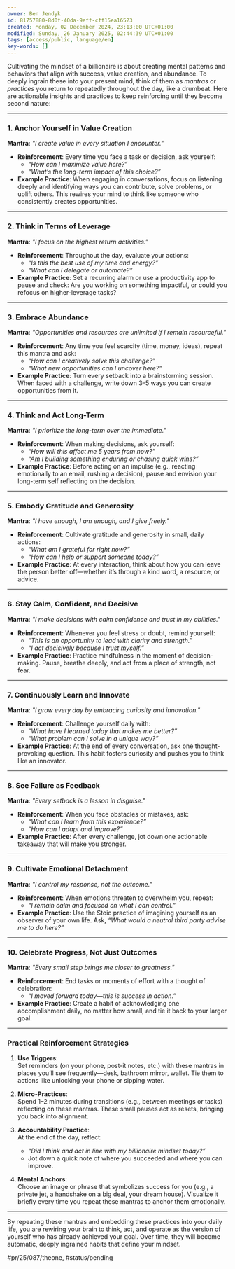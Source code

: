 ```yaml
---
owner: Ben Jendyk
id: 81757880-8d0f-40da-9eff-cff15ea16523
created: Monday, 02 December 2024, 23:13:00 UTC+01:00
modified: Sunday, 26 January 2025, 02:44:39 UTC+01:00
tags: [access/public, language/en]
key-words: []
---
```


Cultivating the mindset of a billionaire is about creating mental patterns and behaviors that align with success, value creation, and abundance. To deeply ingrain these into your present mind, think of them as *mantras* or *practices* you return to repeatedly throughout the day, like a drumbeat. Here are actionable insights and practices to keep reinforcing until they become second nature:

---

### **1. Anchor Yourself in Value Creation**

**Mantra**: *"I create value in every situation I encounter."*  
- **Reinforcement**: Every time you face a task or decision, ask yourself:
  - *“How can I maximize value here?”*
  - *“What’s the long-term impact of this choice?”*
- **Example Practice**: When engaging in conversations, focus on listening deeply and identifying ways you can contribute, solve problems, or uplift others. This rewires your mind to think like someone who consistently creates opportunities.

---

### **2. Think in Terms of Leverage**

**Mantra**: *"I focus on the highest return activities."*  
- **Reinforcement**: Throughout the day, evaluate your actions:
  - *“Is this the best use of my time and energy?”*
  - *“What can I delegate or automate?”*
- **Example Practice**: Set a recurring alarm or use a productivity app to pause and check: Are you working on something impactful, or could you refocus on higher-leverage tasks?

---

### **3. Embrace Abundance**

**Mantra**: *"Opportunities and resources are unlimited if I remain resourceful."*  
- **Reinforcement**: Any time you feel scarcity (time, money, ideas), repeat this mantra and ask:
  - *“How can I creatively solve this challenge?”*
  - *“What new opportunities can I uncover here?”*
- **Example Practice**: Turn every setback into a brainstorming session. When faced with a challenge, write down 3–5 ways you can create opportunities from it.

---

### **4. Think and Act Long-Term**

**Mantra**: *"I prioritize the long-term over the immediate."*  
- **Reinforcement**: When making decisions, ask yourself:
  - *“How will this affect me 5 years from now?”*
  - *“Am I building something enduring or chasing quick wins?”*
- **Example Practice**: Before acting on an impulse (e.g., reacting emotionally to an email, rushing a decision), pause and envision your long-term self reflecting on the decision.

---

### **5. Embody Gratitude and Generosity**

**Mantra**: *"I have enough, I am enough, and I give freely."*  
- **Reinforcement**: Cultivate gratitude and generosity in small, daily actions:
  - *“What am I grateful for right now?”*
  - *“How can I help or support someone today?”*
- **Example Practice**: At every interaction, think about how you can leave the person better off—whether it’s through a kind word, a resource, or advice.

---

### **6. Stay Calm, Confident, and Decisive**

**Mantra**: *"I make decisions with calm confidence and trust in my abilities."*  
- **Reinforcement**: Whenever you feel stress or doubt, remind yourself:
  - *“This is an opportunity to lead with clarity and strength.”*
  - *“I act decisively because I trust myself.”*
- **Example Practice**: Practice mindfulness in the moment of decision-making. Pause, breathe deeply, and act from a place of strength, not fear.

---

### **7. Continuously Learn and Innovate**

**Mantra**: *"I grow every day by embracing curiosity and innovation."*  
- **Reinforcement**: Challenge yourself daily with:
  - *“What have I learned today that makes me better?”*
  - *“What problem can I solve in a unique way?”*
- **Example Practice**: At the end of every conversation, ask one thought-provoking question. This habit fosters curiosity and pushes you to think like an innovator.

---

### **8. See Failure as Feedback**

**Mantra**: *"Every setback is a lesson in disguise."*  
- **Reinforcement**: When you face obstacles or mistakes, ask:
  - *“What can I learn from this experience?”*
  - *“How can I adapt and improve?”*
- **Example Practice**: After every challenge, jot down one actionable takeaway that will make you stronger.

---

### **9. Cultivate Emotional Detachment**

**Mantra**: *"I control my response, not the outcome."*  
- **Reinforcement**: When emotions threaten to overwhelm you, repeat:
  - *“I remain calm and focused on what I can control.”*
- **Example Practice**: Use the Stoic practice of imagining yourself as an observer of your own life. Ask, *“What would a neutral third party advise me to do here?”*

---

### **10. Celebrate Progress, Not Just Outcomes**

**Mantra**: *"Every small step brings me closer to greatness."*  
- **Reinforcement**: End tasks or moments of effort with a thought of celebration:
  - *“I moved forward today—this is success in action.”*
- **Example Practice**: Create a habit of acknowledging one accomplishment daily, no matter how small, and tie it back to your larger goal.

---

### **Practical Reinforcement Strategies**

1. **Use Triggers**:  
	Set reminders (on your phone, post-it notes, etc.) with these mantras in places you’ll see frequently—desk, bathroom mirror, wallet. Tie them to actions like unlocking your phone or sipping water.

2. **Micro-Practices**:  
	Spend 1–2 minutes during transitions (e.g., between meetings or tasks) reflecting on these mantras. These small pauses act as resets, bringing you back into alignment.

3. **Accountability Practice**:  
	At the end of the day, reflect:  
	- *“Did I think and act in line with my billionaire mindset today?”*  
	- Jot down a quick note of where you succeeded and where you can improve.

4. **Mental Anchors**:  
	Choose an image or phrase that symbolizes success for you (e.g., a private jet, a handshake on a big deal, your dream house). Visualize it briefly every time you repeat these mantras to anchor them emotionally.

---

By repeating these mantras and embedding these practices into your daily life, you are rewiring your brain to think, act, and operate as the version of yourself who has already achieved your goal. Over time, they will become automatic, deeply ingrained habits that define your mindset.


#pr/25/087/theone, #status/pending